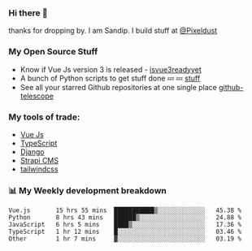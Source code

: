 ### Hi there 👋

thanks for dropping by.
I am Sandip. I build stuff at [@Pixeldust](github.com/pixeldust-in/)

###  **My Open Source Stuff**

 - Know if Vue Js version 3 is released -  [isvue3readyyet](https://github.com/sandiprb/isvue3readyyet)
 - A bunch of Python scripts to get stuff done 💤 💤 [stuff](https://github.com/sandiprb/stuff)
 - See all your starred Github repositories at one single place [github-telescope](https://github.com/sandiprb/github-telescope)



###  **My tools of trade:**
 - [Vue Js](https://github.com/vuejs/vue/)
 - [TypeScript](https://github.com/microsoft/TypeScript)
 - [Django](github.com/django/django)
 - [Strapi CMS](github.com/strapi/strapi)
 - [tailwindcss](https://github.com/tailwindlabs/tailwindcss)


###  📊 **My Weekly development breakdown**
<!--START_SECTION:waka-->
```text
Vue.js       15 hrs 55 mins  ███████████▒░░░░░░░░░░░░░   45.38 % 
Python       8 hrs 43 mins   ██████▒░░░░░░░░░░░░░░░░░░   24.88 % 
JavaScript   6 hrs 5 mins    ████▒░░░░░░░░░░░░░░░░░░░░   17.36 % 
TypeScript   1 hr 12 mins    █░░░░░░░░░░░░░░░░░░░░░░░░   03.46 % 
Other        1 hr 7 mins     ▓░░░░░░░░░░░░░░░░░░░░░░░░   03.19 % 
```
<!--END_SECTION:waka-->

